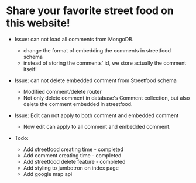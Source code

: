 # Share your favorite street food on this website!

* Issue: can not load all comments from MongoDB.
    *  change the format of embedding the comments in streetfood schema
    *  instead of storing the comments' id, we store actually the comment itself!
* Issue: can not delete embedded comment from Streetfood schema
    * Modified comment/delete router
    * Not only delete comment in database's Comment collection, but also delete the comment embedded in streetfood. 
* Issue: Edit can not apply to both comment and embedded comment
    * Now edit can apply to all comment and embedded comment.

* Todo:
    * Add streetfood creating time - completed
    * Add comment creating time - completed
    * Add streetfood delete feature - completed
    * Add styling to jumbotron on index page
    * Add google map api